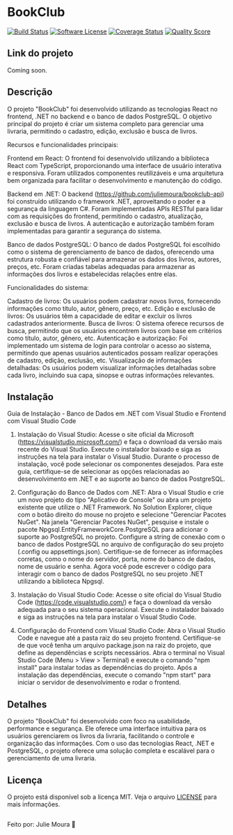 # BookClub

[![Build Status](https://img.shields.io/travis/user/repo/master.svg?style=flat-square)](https://travis-ci.org/user/repo)
[![Software License](https://img.shields.io/badge/license-MIT-brightgreen.svg?style=flat-square)](LICENSE.md)
[![Coverage Status](https://img.shields.io/scrutinizer/coverage/g/user/repo.svg?style=flat-square)](https://scrutinizer-ci.com/g/user/repo/code-structure)
[![Quality Score](https://img.shields.io/scrutinizer/g/user/repo.svg?style=flat-square)](https://scrutinizer-ci.com/g/user/repo)

## Link do projeto

Coming soon.

## Descrição

O projeto "BookClub" foi desenvolvido utilizando as tecnologias React no frontend, .NET no backend e o banco de dados PostgreSQL. O objetivo principal do projeto é criar um sistema completo para gerenciar uma livraria, permitindo o cadastro, edição, exclusão e busca de livros.

Recursos e funcionalidades principais:

Frontend em React: O frontend foi desenvolvido utilizando a biblioteca React com TypeScript, proporcionando uma interface de usuário interativa e responsiva. Foram utilizados componentes reutilizáveis e uma arquitetura bem organizada para facilitar o desenvolvimento e manutenção do código.

Backend em .NET: O backend (https://github.com/juliemoura/bookclub-api) foi construído utilizando o framework .NET, aproveitando o poder e a segurança da linguagem C#. Foram implementadas APIs RESTful para lidar com as requisições do frontend, permitindo o cadastro, atualização, exclusão e busca de livros. A autenticação e autorização também foram implementadas para garantir a segurança do sistema.

Banco de dados PostgreSQL: O banco de dados PostgreSQL foi escolhido como o sistema de gerenciamento de banco de dados, oferecendo uma estrutura robusta e confiável para armazenar os dados dos livros, autores, preços, etc. Foram criadas tabelas adequadas para armazenar as informações dos livros e estabelecidas relações entre elas.

Funcionalidades do sistema:

Cadastro de livros: Os usuários podem cadastrar novos livros, fornecendo informações como título, autor, gênero, preço, etc.
Edição e exclusão de livros: Os usuários têm a capacidade de editar e excluir os livros cadastrados anteriormente.
Busca de livros: O sistema oferece recursos de busca, permitindo que os usuários encontrem livros com base em critérios como título, autor, gênero, etc.
Autenticação e autorização: Foi implementado um sistema de login para controlar o acesso ao sistema, permitindo que apenas usuários autenticados possam realizar operações de cadastro, edição, exclusão, etc.
Visualização de informações detalhadas: Os usuários podem visualizar informações detalhadas sobre cada livro, incluindo sua capa, sinopse e outras informações relevantes.

## Instalação

Guia de Instalação - Banco de Dados em .NET com Visual Studio e Frontend com Visual Studio Code

1. Instalação do Visual Studio:
Acesse o site oficial da Microsoft (https://visualstudio.microsoft.com/) e faça o download da versão mais recente do Visual Studio.
Execute o instalador baixado e siga as instruções na tela para instalar o Visual Studio.
Durante o processo de instalação, você pode selecionar os componentes desejados. Para este guia, certifique-se de selecionar as opções relacionadas ao desenvolvimento em .NET e ao suporte ao banco de dados PostgreSQL.

2. Configuração do Banco de Dados com .NET:
Abra o Visual Studio e crie um novo projeto do tipo "Aplicativo de Console" ou abra um projeto existente que utilize o .NET Framework.
No Solution Explorer, clique com o botão direito do mouse no projeto e selecione "Gerenciar Pacotes NuGet".
Na janela "Gerenciar Pacotes NuGet", pesquise e instale o pacote Npgsql.EntityFrameworkCore.PostgreSQL para adicionar o suporte ao PostgreSQL no projeto.
Configure a string de conexão com o banco de dados PostgreSQL no arquivo de configuração do seu projeto (.config ou appsettings.json). Certifique-se de fornecer as informações corretas, como o nome do servidor, porta, nome do banco de dados, nome de usuário e senha.
Agora você pode escrever o código para interagir com o banco de dados PostgreSQL no seu projeto .NET utilizando a biblioteca Npgsql.

3. Instalação do Visual Studio Code:
Acesse o site oficial do Visual Studio Code (https://code.visualstudio.com/) e faça o download da versão adequada para o seu sistema operacional.
Execute o instalador baixado e siga as instruções na tela para instalar o Visual Studio Code.

4. Configuração do Frontend com Visual Studio Code:
Abra o Visual Studio Code e navegue até a pasta raiz do seu projeto frontend.
Certifique-se de que você tenha um arquivo package.json na raiz do projeto, que define as dependências e scripts necessários.
Abra o terminal no Visual Studio Code (Menu > View > Terminal) e execute o comando "npm install" para instalar todas as dependências do projeto.
Após a instalação das dependências, execute o comando "npm start" para iniciar o servidor de desenvolvimento e rodar o frontend.

## Detalhes

O projeto "BookClub" foi desenvolvido com foco na usabilidade, performance e segurança. Ele oferece uma interface intuitiva para os usuários gerenciarem os livros da livraria, facilitando o controle e organização das informações. Com o uso das tecnologias React, .NET e PostgreSQL, o projeto oferece uma solução completa e escalável para o gerenciamento de uma livraria.

## Licença

O projeto está disponível sob a licença MIT. Veja o arquivo [LICENSE](LICENSE.md) para mais informações.

##
Feito por: Julie Moura 💛
